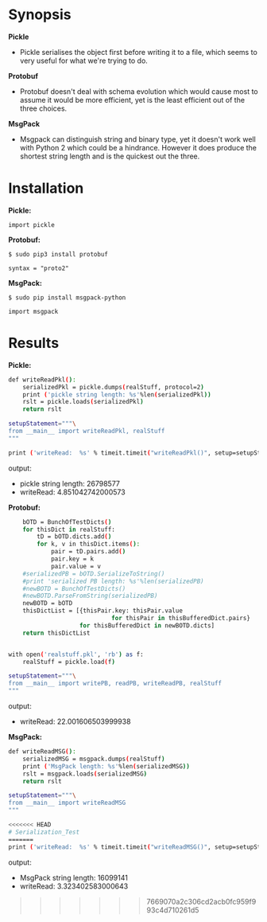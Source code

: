 # Synopsis


**Pickle**
   * Pickle serialises the object first before writing it to a file, which seems to very useful for what we're trying to do.
   
**Protobuf**
   * Protobuf doesn't deal with schema evolution which would cause most to assume it would be more efficient, yet is the least efficient out of the three choices.
    
**MsgPack**
   * Msgpack can distinguish string and binary type, yet it doesn't work well with Python 2 which could be a hindrance. However it does produce the shortest string length and is the quickest out the three.

# Installation
**Pickle:**

`import pickle`

**Protobuf:**

`$ sudo pip3 install protobuf`

`syntax = "proto2"`

**MsgPack:**

`$ sudo pip install msgpack-python`

`import msgpack`
# Results

**Pickle:**

```bash
def writeReadPkl():
    serializedPkl = pickle.dumps(realStuff, protocol=2)
    print ('pickle string length: %s'%len(serializedPkl))
    rslt = pickle.loads(serializedPkl)
    return rslt

setupStatement="""\
from __main__ import writeReadPkl, realStuff
"""

print ('writeRead:  %s' % timeit.timeit("writeReadPkl()", setup=setupStatement, number=10))
```
output:

* pickle string length: 26798577
* writeRead:  4.851042742000573

**Protobuf:**

```bash def writeReadPB():
    bOTD = BunchOfTestDicts()
    for thisDict in realStuff:
        tD = bOTD.dicts.add()
        for k, v in thisDict.items():
            pair = tD.pairs.add()
            pair.key = k
            pair.value = v
    #serializedPB = bOTD.SerializeToString()
    #print 'serialized PB length: %s'%len(serializedPB)
    #newBOTD = BunchOfTestDicts()
    #newBOTD.ParseFromString(serializedPB)
    newBOTD = bOTD
    thisDictList = [{thisPair.key: thisPair.value
                             for thisPair in thisBufferedDict.pairs}
                    for thisBufferedDict in newBOTD.dicts]
    return thisDictList


with open('realstuff.pkl', 'rb') as f:
    realStuff = pickle.load(f)

setupStatement="""\
from __main__ import writePB, readPB, writeReadPB, realStuff
"""
```
output:
* writeRead:  22.001606503999938

**MsgPack:**

```bash
def writeReadMSG():
    serializedMSG = msgpack.dumps(realStuff)
    print ('MsgPack length: %s'%len(serializedMSG))
    rslt = msgpack.loads(serializedMSG)
    return rslt

setupStatement="""\
from __main__ import writeReadMSG
"""

<<<<<<< HEAD
# Serialization_Test
=======
print ('writeRead:  %s' % timeit.timeit("writeReadMSG()", setup=setupStatement, number=10))
```
output:
* MsgPack string length: 16099141
* writeRead:  3.323402583000643
>>>>>>> 7669070a2c306cd2acb0fc959f993c4d710261d5

